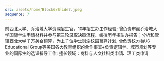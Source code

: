 ```yaml
---
src: assets/home/Block6/Slide7.jpeg
sequence: 7
---
```

 <p class="text-black text-justify">前西北大学、乔治城大学资深招生官，10年招生办工作经验; 曾负责审阅乔治城大学国际学生申请材料并参与第三轮录取决策流程、编撰历年招生办报告；分析和管理西北大学千万美金预算，为上千位学生制定校园预算计划; 曾负责校方和US Educational
Group等美国各大教育组织的合作事宜+负责逻辑学、城市规划等专业的国际生的选课指导工作; 擅长领域：商科与人文社科类申请、理工类申请</p>